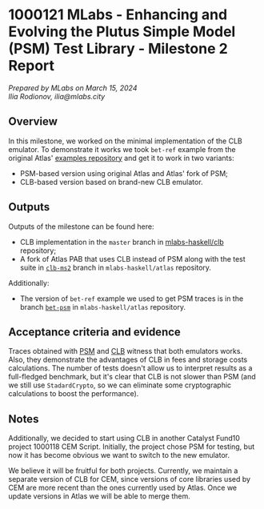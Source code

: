 # 1000121 MLabs - Enhancing and Evolving the Plutus Simple Model (PSM) Test Library - Milestone 2 Report

_Prepared  by MLabs on March 15, 2024_\
_Ilia Rodionov, ilia@mlabs.city_

## Overview

In this milestone, we worked on the minimal implementation of the CLB emulator.
To demonstrate it works we took `bet-ref` example from the original Atlas'
[examples repository](https://github.com/geniusyield/atlas-examples) and get it to work in two variants:
* PSM-based version using original Atlas and Atlas' fork of PSM;
* CLB-based version based on brand-new CLB emulator.

## Outputs

Outputs of the milestone can be found here:
* CLB implementation in the `master` branch in [mlabs-haskell/clb](https://github.com/mlabs-haskell/clb) repository;
* A fork of Atlas PAB that uses CLB instead of PSM along with the test suite in [`clb-ms2`](https://github.com/mlabs-haskell/atlas/pull/1) branch in `mlabs-haskell/atlas` repository.

Additionally:
* The version of `bet-ref` example we used to get PSM traces is in the branch [`bet-psm`](https://github.com/mlabs-haskell/atlas/pull/2) in `mlabs-haskell/atlas` repository.

## Acceptance criteria and evidence

Traces obtained with [PSM](https://github.com/mlabs-haskell/clb/tree/master/docs/reports/ms2/bet-ref-psm.out)
and [CLB](https://github.com/mlabs-haskell/clb/tree/master/docs/reports/ms2/bet-ref-clb.out) witness that both emulators works. Also, they demonstrate the advantages of CLB in fees and storage costs calculations. The number of tests doesn't allow us to interpret results as a full-fledged benchmark, but it's clear that CLB is not slower than PSM (and we still use `StadardCrypto`, so we can eliminate some cryptographic calculations to boost the performance).


## Notes

Additionally, we decided to start using CLB
in another Catalyst Fund10 project 1000118 CEM Script.
Initially, the project chose PSM for testing,
but now it has become obvious we want to switch to the new emulator.

We believe it will be fruitful for both projects.
Currently, we maintain a separate version of CLB for CEM, 
since versions of core libraries used by CEM are more recent than the ones currently used by Atlas. 
Once we update versions in Atlas we will be able to merge them.
